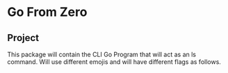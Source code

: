 # Go From Zero

## Project

This package will contain the CLI Go Program that will act as an ls command. Will use different emojis and will have different flags as follows.
